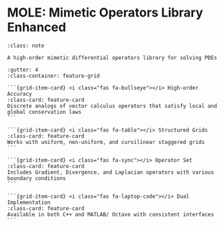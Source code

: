 # MOLE: Mimetic Operators Library Enhanced

```{admonition} About MOLE
:class: note

A high-order mimetic differential operators library for solving PDEs
```

````{grid} 1 1 2 2
:gutter: 4
:class-container: feature-grid

```{grid-item-card} <i class="fas fa-bullseye"></i> High-order Accuracy
:class-card: feature-card
Discrete analogs of vector calculus operators that satisfy local and global conservation laws
```

```{grid-item-card} <i class="fas fa-table"></i> Structured Grids
:class-card: feature-card
Works with uniform, non-uniform, and curvilinear staggered grids
```

```{grid-item-card} <i class="fas fa-sync"></i> Operator Set
:class-card: feature-card
Includes Gradient, Divergence, and Laplacian operators with various boundary conditions
```

```{grid-item-card} <i class="fas fa-laptop-code"></i> Dual Implementation
:class-card: feature-card
Available in both C++ and MATLAB/ Octave with consistent interfaces
```
````